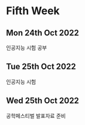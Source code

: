 Fifth Week
==================
Mon 24th Oct 2022
---------------------
인공지능 시험 공부


Tue 25th Oct 2022
--------------------
인공지능 시험


Wed 25th Oct 2022
-------------------
공학페스티벌 발표자료 준비


